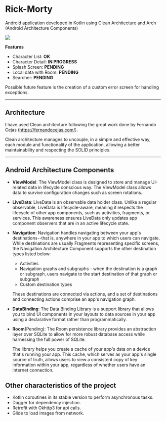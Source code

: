 # Rick-Morty
Android application developed in Kotlin using Clean Architecture and Arch (Android Architecture Components)

<img src="https://pixel.nymag.com/imgs/daily/vulture/2018/06/07/magazine/rick-and-morty/lede.w700.h467.jpg">

**Features**

- Character List: **OK**
- Character Detail: **IN PROGRESS**
- Splash Screen: **PENDING**
- Local data with Room: **PENDING**
- Searcher: **PENDING**

Possible future feature is the creation of a custom error screen for handling exceptions.

---

## Architecture

I have used Clean architecture following the great work done by Fernando Cejas (<a>https://fernandocejas.com/</a>).

Clean architecture manages to uncouple, in a simple and effective way, each module and functionality of the application, allowing a better maintainability and respecting the SOLID principles.

---

## Android Architecture Components

* **ViewModel**: The ViewModel class is designed to store and manage UI-related data in lifecycle conscious way. The ViewModel class allows data to survive configuration changes such as screen rotations.
* **LiveData**: LiveData is an observable data holder class. Unlike a regular observable, LiveData is lifecycle-aware, meaning it respects the lifecycle of other app components, such as activities, fragments, or services. This awareness ensures LiveData only updates app component observers that are in an active lifecycle state.
* **Navigation**: Navigation handles navigating between your app's destinations--that is, anywhere in your app to which users can navigate. While destinations are usually Fragments representing specific screens, the Navigation Architecture Component supports the other destination types listed below:
  - Activities
  - Navigation graphs and subgraphs - when the destination is a graph or subgraph, users navigate to the start destination of that graph or subgraph
  - Custom destination types

  These destinations are connected via actions, and a set of destinations and connecting actions comprise an app's navigation graph. 
* **DataBinding**: The Data Binding Library is a support library that allows you to bind UI components in your layouts to data sources in your app using a declarative format rather than programmatically.
* **Room**(Pending): The Room persistence library provides an abstraction layer over SQLite to allow for more robust database access while harnessing the full power of SQLite.

  The library helps you create a cache of your app's data on a device that's running your app. This cache, which serves as your app's single source of truth, allows users to view a consistent copy of key information within your app, regardless of whether users have an internet connection.
  
## Other characteristics of the project

* Kotlin coroutines in its stable version to perform asynchronous tasks.
* Dagger for dependency injection.
* Retrofit with Okhttp3 for api calls.
* Glide to load images from network.
